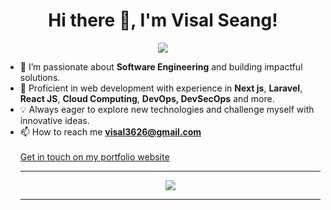 <h1 align="center"> Hi there 👋, I'm Visal Seang!</h1>
<p align="center">
  <img src="https://visitcount.itsvg.in/api?id=Visal-Seang&label=Profile%20Views&color=0&icon=0&pretty=true" />
</p>

- 👀 I’m passionate about **Software Engineering** and building impactful solutions.
- 💼 Proficient in web development with experience in **Next js**, **Laravel**, **React JS**, **Cloud Computing**, **DevOps, DevSecOps** and more.
- 💡 Always eager to explore new technologies and challenge myself with innovative ideas.
- 📫 How to reach me **visal3626@gmail.com**</br></br>
  <a href="https://visalseang.me">Get in touch on my portfolio website</a>
    <hr/>
  <p align="center"><img src="https://skillicons.dev/icons?i=react,nextjs,docker,aws,postgres,bootstrap,php,laravel,ts,js,tailwind,git,jenkins&perline=14" /></p>
  <hr/>




